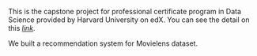 This is the capstone project for professional certificate program in Data Science provided by Harvard University on edX. You can see the detail on this [*link*](https://www.edx.org/professional-certificate/harvardx-data-science).

We built a recommendation system for Movielens dataset.